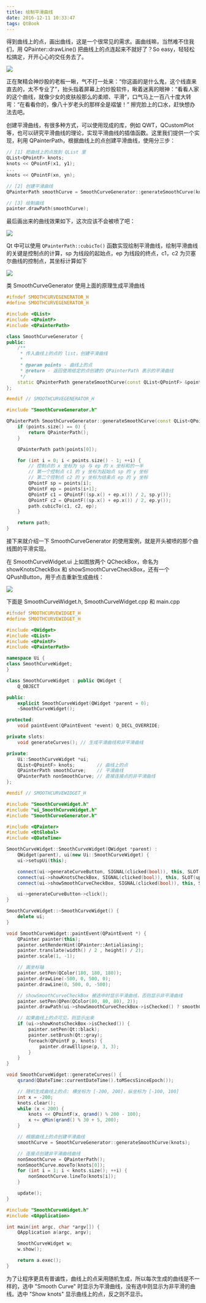 ```yaml
---
title: 绘制平滑曲线
date: 2016-12-11 10:33:47
tags: QtBook
---
```

得到曲线上的点，画出曲线，这是一个很常见的需求。画曲线嘛，当然难不住我们，用 QPainter::drawLine() 把曲线上的点连起来不就好了？So easy，轻轻松松搞定，开开心心的交任务去了。

![](/img/qtbook/paint/Paint-SmoothCurve-Non.png)

正在聚精会神炒股的老板一瞅，气不打一处来：“你这画的是什么鬼，这个线直来直去的，太不专业了”，抬头指着屏幕上的炒股软件，瞅着迷离的眼神：“看看人家的这个曲线，就像少女的皮肤般那么的柔顺、平滑”，口气马上一百八十度大转弯：“在看看你的，像八十岁老头的那样全是褶皱！” 擦完脸上的口水，赶快想办法去吧。<!--more-->

创建平滑曲线，有很多种方式，可以使用现成的库，例如 QWT，QCustomPlot 等，也可以研究平滑曲线的理论，实现平滑曲线的插值函数。这里我们提供一个实现，利用 QPainterPath，根据曲线上的点创建平滑曲线，使用分三步：

```cpp
// [1] 把曲线上的点放到 QList 里
QList<QPointF> knots;
knots << QPointF(x1, y1);
...
knots << QPointF(xn, yn);

// [2] 创建平滑曲线
QPainterPath smoothCurve = SmoothCurveGenerator::generateSmoothCurve(knots);

// [3] 绘制曲线
painter.drawPath(smoothCurve);
```

最后画出来的曲线效果如下，这次应该不会被喷了吧：

![](/img/qtbook/paint/Paint-SmoothCurve.png)

Qt 中可以使用 `QPainterPath::cubicTo()` 函数实现绘制平滑曲线，绘制平滑曲线的关键是控制点的计算，sp 为线段的起始点，ep 为线段的终点，c1，c2 为贝塞尔曲线的控制点，其坐标计算如下

![](/img/qtbook/paint/Paint-SmoothCurve-Theory.png)

类 SmoothCurveGenerator 使用上面的原理生成平滑曲线

```cpp
#ifndef SMOOTHCURVEGENERATOR_H
#define SMOOTHCURVEGENERATOR_H

#include <QList>
#include <QPointF>
#include <QPainterPath>

class SmoothCurveGenerator {
public:
    /**
     * 传入曲线上的点的 list，创建平滑曲线
     *
     * @param points - 曲线上的点
     * @return - 返回使用给定的点创建的 QPainterPath 表示的平滑曲线
     */
    static QPainterPath generateSmoothCurve(const QList<QPointF> &points);
};

#endif // SMOOTHCURVEGENERATOR_H
```

```cpp
#include "SmoothCurveGenerator.h"

QPainterPath SmoothCurveGenerator::generateSmoothCurve(const QList<QPointF> &points) {
    if (points.size() == 0) {
        return QPainterPath();
    }

    QPainterPath path(points[0]);

    for (int i = 0; i < points.size() - 1; ++i) {
        // 控制点的 x 坐标为 sp 与 ep 的 x 坐标和的一半
        // 第一个控制点 c1 的 y 坐标为起始点 sp 的 y 坐标
        // 第二个控制点 c2 的 y 坐标为结束点 ep 的 y 坐标
        QPointF sp = points[i];
        QPointF ep = points[i+1];
        QPointF c1 = QPointF((sp.x() + ep.x()) / 2, sp.y());
        QPointF c2 = QPointF((sp.x() + ep.x()) / 2, ep.y());
        path.cubicTo(c1, c2, ep);
    }

    return path;
}
```

接下来就介绍一下 SmoothCurveGenerator 的使用案例，就是开头被喷的那个曲线图的平滑实现。

在 SmoothCurveWidget.ui 上如图放两个 QCheckBox，命名为 showKnotsCheckBox 和 showSmoothCurveCheckBox，还有一个 QPushButton，用于点击重新生成曲线：

![](/img/qtbook/paint/Paint-SmoothCurve-Ui.png)

下面是 SmoothCurveWidget.h, SmoothCurveWidget.cpp 和 main.cpp

```cpp
#ifndef SMOOTHCURVEWIDGET_H
#define SMOOTHCURVEWIDGET_H

#include <QWidget>
#include <QList>
#include <QPointF>
#include <QPainterPath>

namespace Ui {
class SmoothCurveWidget;
}

class SmoothCurveWidget : public QWidget {
    Q_OBJECT

public:
    explicit SmoothCurveWidget(QWidget *parent = 0);
    ~SmoothCurveWidget();

protected:
    void paintEvent(QPaintEvent *event) Q_DECL_OVERRIDE;

private slots:
    void generateCurves(); // 生成平滑曲线和非平滑曲线

private:
    Ui::SmoothCurveWidget *ui;
    QList<QPointF> knots;        // 曲线上的点
    QPainterPath smoothCurve;    // 平滑曲线
    QPainterPath nonSmoothCurve; // 直接连接点的非平滑曲线
};

#endif // SMOOTHCURVEWIDGET_H
```

```cpp
#include "SmoothCurveWidget.h"
#include "ui_SmoothCurveWidget.h"
#include "SmoothCurveGenerator.h"

#include <QPainter>
#include <QtGlobal>
#include <QDateTime>

SmoothCurveWidget::SmoothCurveWidget(QWidget *parent) :
    QWidget(parent), ui(new Ui::SmoothCurveWidget) {
    ui->setupUi(this);

    connect(ui->generateCurveButton, SIGNAL(clicked(bool)), this, SLOT(generateCurves()));
    connect(ui->showKnotsCheckBox, SIGNAL(clicked(bool)), this, SLOT(update()));
    connect(ui->showSmoothCurveCheckBox, SIGNAL(clicked(bool)), this, SLOT(update()));

    ui->generateCurveButton->click();
}

SmoothCurveWidget::~SmoothCurveWidget() {
    delete ui;
}

void SmoothCurveWidget::paintEvent(QPaintEvent *) {
    QPainter painter(this);
    painter.setRenderHint(QPainter::Antialiasing);
    painter.translate(width() / 2 , height() / 2);
    painter.scale(1, -1);

    // 画坐标轴
    painter.setPen(QColor(180, 180, 180));
    painter.drawLine(-500, 0, 500, 0);
    painter.drawLine(0, 500, 0, -500);

    // showSmoothCurveCheckBox 被选中时显示平滑曲线，否则显示非平滑曲线
    painter.setPen(QPen(QColor(80, 80, 80), 2));
    painter.drawPath(ui->showSmoothCurveCheckBox->isChecked() ? smoothCurve : nonSmoothCurve);

    // 如果曲线上的点可见，则显示出来
    if (ui->showKnotsCheckBox->isChecked()) {
        painter.setPen(Qt::black);
        painter.setBrush(Qt::gray);
        foreach(QPointF p, knots) {
            painter.drawEllipse(p, 3, 3);
        }
    }
}

void SmoothCurveWidget::generateCurves() {
    qsrand(QDateTime::currentDateTime().toMSecsSinceEpoch());

    // 随机生成曲线上的点: 横坐标为 [-200, 200]，纵坐标为 [-100, 100]
    int x = -200;
    knots.clear();
    while (x < 200) {
        knots << QPointF(x, qrand() % 200 - 100);
        x += qMin(qrand() % 30 + 5, 200);
    }

    // 根据曲线上的点创建平滑曲线
    smoothCurve = SmoothCurveGenerator::generateSmoothCurve(knots);

    // 连接点创建非平滑曲线曲线
    nonSmoothCurve = QPainterPath();
    nonSmoothCurve.moveTo(knots[0]);
    for (int i = 1; i < knots.size(); ++i) {
        nonSmoothCurve.lineTo(knots[i]);
    }

    update();
}
```

```cpp
#include "SmoothCurveWidget.h"
#include <QApplication>

int main(int argc, char *argv[]) {
    QApplication a(argc, argv);

    SmoothCurveWidget w;
    w.show();

    return a.exec();
}
```

为了让程序更具有普谝性，曲线上的点采用随机生成，所以每次生成的曲线是不一样的，选中 "Smooth Curve" 时显示为平滑曲线，没有选中则显示为非平滑的曲线。选中 "Show knots" 显示曲线上的点，反之则不显示。